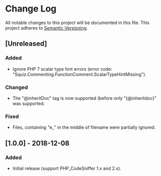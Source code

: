 # Change Log
All notable changes to this project will be documented in this file.
This project adheres to [Semantic Versioning](http://semver.org/).

## [Unreleased]
### Added
- Ignore PHP 7 scalar type hint errors (error code: "Squiz.Commenting.FunctionComment.ScalarTypeHintMissing").

### Changed
- The "@inheritDoc" tag is now supported (before only "{@inheritdoc}" was supported.

### Fixed
- Files, containing "e_" in the middle of filename were partially ignored.

## [1.0.0] - 2018-12-08
### Added
- Initial release (support PHP_CodeSniffer 1.x and 2.x).
